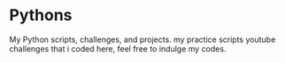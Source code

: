 # Pythons
My Python scripts, challenges, and projects.
my practice scripts youtube challenges that i coded here, feel free to indulge my 
codes.

